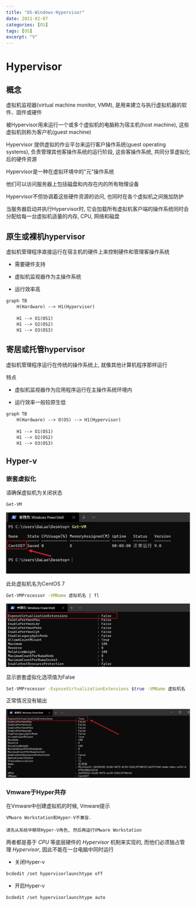 ```yaml
---
title: "OS-Windows-Hypervisor"
date: 2021-02-07
categories: [OS]
tags: [OS]
excerpt: "V"
---
```


# Hypervisor

## 概念

虚拟机监视器(virtual machine monitor, VMM), 是用来建立与执行虚拟机器的软件、固件或硬件

被Hypervisor用来运行一个或多个虚拟机的电脑称为宿主机(host machine), 这些虚拟机则称为客户机(guest machine)

Hypervisor 提供虚拟的作业平台来运行客户操作系统(guest operating systems), 负责管理其他客操作系统的运行阶段, 这些客操作系统, 共同分享虚拟化后的硬件资源

Hypervisor是一种在虚拟环境中的"元"操作系统

他们可以访问服务器上包括磁盘和内存在内的所有物理设备

Hypervisor不但协调着这些硬件资源的访问, 也同时在各个虚拟机之间施加防护

当服务器启动并执行Hypervisor时, 它会加载所有虚拟机客户端的操作系统同时会分配给每一台虚拟机适量的内存, CPU, 网络和磁盘

## 原生或裸机hypervisor

虚拟机管理程序直接运行在宿主机的硬件上来控制硬件和管理客操作系统

- 需要硬件支持

- 虚拟机监视器作为主操作系统

- 运行效率高

```mermaid
graph TB
    H(Hardware) --> H1(Hypervisor)

    H1 --> O1(OS1)
    H1 --> O2(OS2)
    H1 --> O3(OS3)
```

## 寄居或托管hypervisor

虚拟机管理程序运行在传统的操作系统上, 就像其他计算机程序那样运行

特点

- 虚拟机监视器作为应用程序运行在主操作系统环境内

- 运行效率一般较原生低

```mermaid
graph TB
    H(Hardware) --> O(OS) --> H1(Hypervisor)

    H1 --> O1(OS1)
    H1 --> O2(OS2)
    H1 --> O3(OS3)
```


## Hyper-v

### 嵌套虚拟化

请确保虚拟机为关闭状态
  
```sh
Get-VM
```

![](https://raw.githubusercontent.com/dmjcb/SelfImgur/main/20210207140309.png)

此处虚拟机名为CentOS 7

```sh
Get-VMProcessor -VMName 虚拟机名 | fl
```

![](https://raw.githubusercontent.com/dmjcb/SelfImgur/main/20210207140508.png)

显示嵌套虚拟化选项值为False

```sh
Set-VMProcessor -ExposeVirtualizationExtensions $true -VMName 虚拟机名
```

正常情况没有输出

![](https://raw.githubusercontent.com/dmjcb/SelfImgur/main/20210207140853.png)

### Vmware于Hyper共存

在Vmware中创建虚拟机的时候, Vmware提示

```sh
VMware Workstation和Hyper-V不兼容.

请先从系统中移除Hyper-V角色, 然后再运行VMware Workstation
```

两者都是基于 $CPU$ 等底层硬件的 $Hypervisor$ 机制来实现的, 而他们必须独占管理 $Hypervisor$, 因此不能在一台电脑中同时运行

- 关闭Hyper-v

```sh
bcdedit /set hypervisorlaunchtype off
```

- 开启Hyper-v

```sh
bcdedit /set hypervisorlaunchtype auto
```
